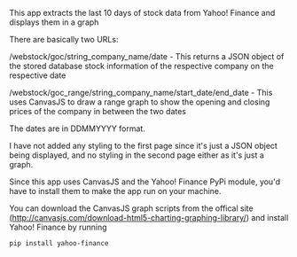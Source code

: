 This app extracts the last 10 days of stock data from Yahoo! Finance and displays them in a graph

There are basically two URLs:

/webstock/goc/string_company_name/date   -   This returns a JSON object of the stored database stock information of the respective company on the respective date

/webstock/goc_range/string_company_name/start_date/end_date    -    This uses CanvasJS to draw a range graph to show the opening and closing prices of the company in between the two dates

The dates are in DDMMYYYY format.

I have not added any styling to the first page since it's just a JSON object being displayed, and no styling in the second page either as it's just a graph.

Since this app uses CanvasJS and the Yahoo! Finance PyPi module, you'd have to install them to make the app run on your machine.

You can download the CanvasJS graph scripts from the offical site (http://canvasjs.com/download-html5-charting-graphing-library/) and install Yahoo! Finance by running

    pip install yahoo-finance
